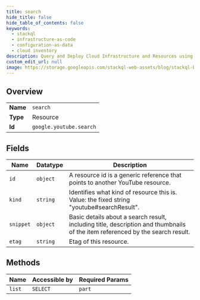 ```yaml
---
title: search
hide_title: false
hide_table_of_contents: false
keywords:
  - stackql
  - infrastructure-as-code
  - configuration-as-data
  - cloud inventory
description: Query and Deploy Cloud Infrastructure and Resources using SQL
custom_edit_url: null
image: https://storage.googleapis.com/stackql-web-assets/blog/stackql-blog-post-featured-image.png
---
```

  
    

## Overview
<table><tbody>
<tr><td><b>Name</b></td><td><code>search</code></td></tr>
<tr><td><b>Type</b></td><td>Resource</td></tr>
<tr><td><b>Id</b></td><td><code>google.youtube.search</code></td></tr>
</tbody></table>

## Fields
| Name | Datatype | Description |
| ---- | -------- | ----------- |
| `id` | `object` | A resource id is a generic reference that points to another YouTube resource. |
| `kind` | `string` | Identifies what kind of resource this is. Value: the fixed string "youtube#searchResult". |
| `snippet` | `object` | Basic details about a search result, including title, description and thumbnails of the item referenced by the search result. |
| `etag` | `string` | Etag of this resource. |
## Methods
| Name | Accessible by | Required Params |
| ---- | ------------- | --------------- |
| `list` | `SELECT` | `part` |
